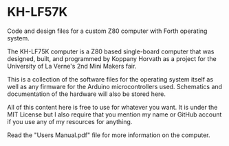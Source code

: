# KH-LF57K
Code and design files for a custom Z80 computer with Forth operating system.

The KH-LF75K computer is a Z80 based single-board computer that was designed, built, and programmed by Koppany Horvath as a project for the University of La Verne's 2nd Mini Makers fair.

This is a collection of the software files for the operating system itself as well as any firmware for the Arduino microcontrollers used. Schematics and documentation of the hardware will also be stored here.

All of this content here is free to use for whatever you want. It is under the MIT License but I also require that you mention my name or GitHub account if you use any of my resources for anything.

Read the "Users Manual.pdf" file for more information on the computer.

